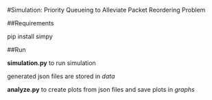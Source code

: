 #Simulation: Priority Queueing to Alleviate Packet Reordering Problem

##Requirements

pip install simpy

##Run

__simulation.py__ to run simulation

generated json files are stored in _data_

__analyze.py__ to create plots from json files and save plots in _graphs_